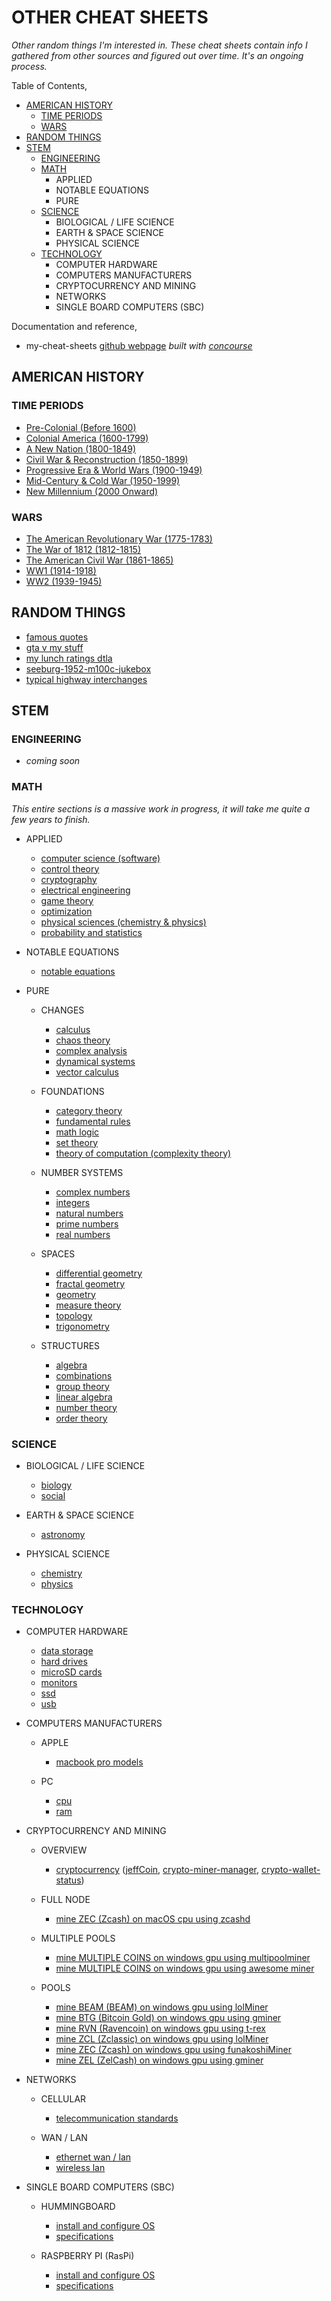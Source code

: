 # OTHER CHEAT SHEETS

_Other random things I'm interested in.
These cheat sheets contain info I gathered from other sources and
figured out over time. It's an ongoing process._

Table of Contents,

* [AMERICAN HISTORY](https://github.com/JeffDeCola/my-cheat-sheets/other-README.md#american-history)
  * [TIME PERIODS](https://github.com/JeffDeCola/my-cheat-sheets/other-README.md#time-periods)
  * [WARS](https://github.com/JeffDeCola/my-cheat-sheets/other-README.md#wars)
* [RANDOM THINGS](https://github.com/JeffDeCola/my-cheat-sheets/blob/master/other-README.md#random-things)
* [STEM](https://github.com/JeffDeCola/my-cheat-sheets/blob/master/other-README.md#stem)
  * [ENGINEERING](https://github.com/JeffDeCola/my-cheat-sheets/blob/master/other-README.md#engineering)
  * [MATH](https://github.com/JeffDeCola/my-cheat-sheets/blob/master/other-README.md#math)
    * APPLIED
    * NOTABLE EQUATIONS
    * PURE
  * [SCIENCE](https://github.com/JeffDeCola/my-cheat-sheets/blob/master/other-README.md#science)
    * BIOLOGICAL / LIFE SCIENCE
    * EARTH & SPACE SCIENCE
    * PHYSICAL SCIENCE
  * [TECHNOLOGY](https://github.com/JeffDeCola/my-cheat-sheets/blob/master/other-README.md#technology)
    * COMPUTER HARDWARE
    * COMPUTERS MANUFACTURERS
    * CRYPTOCURRENCY AND MINING
    * NETWORKS
    * SINGLE BOARD COMPUTERS (SBC)

Documentation and reference,

* my-cheat-sheets
 [github webpage](https://jeffdecola.github.io/my-cheat-sheets/)
 _built with
 [concourse](https://github.com/JeffDeCola/my-cheat-sheets/blob/master/ci-README.md)_

## AMERICAN HISTORY

### TIME PERIODS

* [Pre-Colonial (Before 1600)](https://github.com/JeffDeCola/my-cheat-sheets/tree/master/other/history/american/time-periods/pre-colonial-cheat-sheet)
* [Colonial America (1600-1799)](https://github.com/JeffDeCola/my-cheat-sheets/tree/master/other/history/american/time-periods/colonial-america-cheat-sheet)
* [A New Nation (1800-1849)](https://github.com/JeffDeCola/my-cheat-sheets/tree/master/other/history/american/time-periods/a-new-nation-cheat-sheet)
* [Civil War & Reconstruction (1850-1899)](https://github.com/JeffDeCola/my-cheat-sheets/tree/master/other/history/american/time-periods/civil-war-and-reconstruction-cheat-sheet)
* [Progressive Era & World Wars (1900-1949)](https://github.com/JeffDeCola/my-cheat-sheets/tree/master/other/history/american/time-periods/progressive-era-and-world-wars-cheat-sheet)
* [Mid-Century & Cold War (1950-1999)](https://github.com/JeffDeCola/my-cheat-sheets/tree/master/other/history/american/time-periods/mid-century-and-cold-war-cheat-sheet)
* [New Millennium (2000 Onward)](https://github.com/JeffDeCola/my-cheat-sheets/tree/master/other/history/american/time-periods/new-millennium-cheat-sheet)

### WARS

* [The American Revolutionary War (1775-1783)](https://github.com/JeffDeCola/my-cheat-sheets/tree/master/other/history/american/wars/the-american-revolutionary-war-cheat-sheet)
* [The War of 1812 (1812-1815)](https://github.com/JeffDeCola/my-cheat-sheets/tree/master/other/history/american/wars/the-war-of-1812-cheat-sheet)
* [The American Civil War (1861-1865)](https://github.com/JeffDeCola/my-cheat-sheets/tree/master/other/history/american/wars/the-american-civil-war-cheat-sheet)
* [WW1 (1914-1918)](https://github.com/JeffDeCola/my-cheat-sheets/tree/master/other/history/american/wars/ww1-cheat-sheet)
* [WW2 (1939-1945)](https://github.com/JeffDeCola/my-cheat-sheets/tree/master/other/history/american/wars/ww2-cheat-sheet)

## RANDOM THINGS

* [famous quotes](https://github.com/JeffDeCola/my-cheat-sheets/tree/master/other/random-things/famous-quotes-cheat-sheet)
* [gta v my stuff](https://github.com/JeffDeCola/my-cheat-sheets/tree/master/other/random-things/gta-v-my-stuff-cheat-sheet)
* [my lunch ratings dtla](https://github.com/JeffDeCola/my-cheat-sheets/tree/master/other/random-things/my-lunch-ratings-dtla-cheat-sheet)
* [seeburg-1952-m100c-jukebox](https://github.com/JeffDeCola/my-cheat-sheets/tree/master/other/random-things/seeburg-1952-m100c-jukebox-cheat-sheet)
* [typical highway interchanges](https://github.com/JeffDeCola/my-cheat-sheets/tree/master/other/random-things/typical-highway-interchanges-cheat-sheet)

## STEM

### ENGINEERING

* _coming soon_

### MATH

_This entire sections is a massive work in progress, it will take me
quite a few years to finish._

* APPLIED

  * [computer science (software)](https://github.com/JeffDeCola/my-cheat-sheets#software-cheat-sheets)
  * [control theory](https://github.com/JeffDeCola/my-cheat-sheets/tree/master/other/stem/math/applied/control-theory-cheat-sheet)
  * [cryptography](https://github.com/JeffDeCola/my-cheat-sheets/tree/master/other/stem/math/applied/cryptography-cheat-sheet)
  * [electrical engineering](https://github.com/JeffDeCola/my-cheat-sheets/tree/master/other/stem/math/applied/electrical-engineering-cheat-sheet)
  * [game theory](https://github.com/JeffDeCola/my-cheat-sheets/tree/master/other/stem/math/applied/game-theory-cheat-sheet)
  * [optimization](https://github.com/JeffDeCola/my-cheat-sheets/tree/master/other/stem/math/applied/optimization-cheat-sheet)
  * [physical sciences (chemistry & physics)](https://github.com/JeffDeCola/my-cheat-sheets#science)
  * [probability and statistics](https://github.com/JeffDeCola/my-cheat-sheets/tree/master/other/stem/math/applied/probability-and-statistics-cheat-sheet)

* NOTABLE EQUATIONS

  * [notable equations](https://github.com/JeffDeCola/my-cheat-sheets/tree/master/other/stem/math/notable-equations/notable-equations-cheat-sheet)

* PURE

  * CHANGES

    * [calculus](https://github.com/JeffDeCola/my-cheat-sheets/tree/master/other/stem/math/pure/changes/calculus-cheat-sheet)
    * [chaos theory](https://github.com/JeffDeCola/my-cheat-sheets/tree/master/other/stem/math/pure/changes/chaos-theory-cheat-sheet)
    * [complex analysis](https://github.com/JeffDeCola/my-cheat-sheets/tree/master/other/stem/math/pure/changes/complex-analysis-cheat-sheet)
    * [dynamical systems](https://github.com/JeffDeCola/my-cheat-sheets/tree/master/other/stem/math/pure/changes/dynamical-systems-cheat-sheet)
    * [vector calculus](https://github.com/JeffDeCola/my-cheat-sheets/tree/master/other/stem/math/pure/changes/vector-calculus-cheat-sheet)

  * FOUNDATIONS

    * [category theory](https://github.com/JeffDeCola/my-cheat-sheets/tree/master/other/stem/math/pure/foundations/category-theory-cheat-sheet)
    * [fundamental rules](https://github.com/JeffDeCola/my-cheat-sheets/tree/master/other/stem/math/pure/foundations/fundamental-rules-cheat-sheet)
    * [math logic](https://github.com/JeffDeCola/my-cheat-sheets/tree/master/other/stem/math/pure/foundations/math-logic-cheat-sheet)
    * [set theory](https://github.com/JeffDeCola/my-cheat-sheets/tree/master/other/stem/math/pure/foundations/set-theory-cheat-sheet)
    * [theory of computation (complexity theory)](https://github.com/JeffDeCola/my-cheat-sheets/tree/master/other/stem/math/pure/foundations/theory-of-computation-complexity-theory-cheat-sheet)

  * NUMBER SYSTEMS

    * [complex numbers](https://github.com/JeffDeCola/my-cheat-sheets/tree/master/other/stem/math/pure/number-systems/complex-numbers-cheat-sheet)
    * [integers](https://github.com/JeffDeCola/my-cheat-sheets/tree/master/other/stem/math/pure/number-systems/integers-cheat-sheet)
    * [natural numbers](https://github.com/JeffDeCola/my-cheat-sheets/tree/master/other/stem/math/pure/number-systems/natural-numbers-cheat-sheet)
    * [prime numbers](https://github.com/JeffDeCola/my-cheat-sheets/tree/master/other/stem/math/pure/number-systems/prime-numbers-cheat-sheet)
    * [real numbers](https://github.com/JeffDeCola/my-cheat-sheets/tree/master/other/stem/math/pure/number-systems/real-numbers-cheat-sheet)

  * SPACES

    * [differential geometry](https://github.com/JeffDeCola/my-cheat-sheets/tree/master/other/stem/math/pure/spaces/differential-geometry-cheat-sheet)
    * [fractal geometry](https://github.com/JeffDeCola/my-cheat-sheets/tree/master/other/stem/math/pure/spaces/fractal-geometry-cheat-sheet)
    * [geometry](https://github.com/JeffDeCola/my-cheat-sheets/tree/master/other/stem/math/pure/spaces/geometry-cheat-sheet)
    * [measure theory](https://github.com/JeffDeCola/my-cheat-sheets/tree/master/other/stem/math/pure/spaces/measure-theory-cheat-sheet)
    * [topology](https://github.com/JeffDeCola/my-cheat-sheets/tree/master/other/stem/math/pure/spaces/topology-cheat-sheet)
    * [trigonometry](https://github.com/JeffDeCola/my-cheat-sheets/tree/master/other/stem/math/pure/spaces/trigonometry-cheat-sheet)

  * STRUCTURES

    * [algebra](https://github.com/JeffDeCola/my-cheat-sheets/tree/master/other/stem/math/pure/structures/algebra-cheat-sheet)
    * [combinations](https://github.com/JeffDeCola/my-cheat-sheets/tree/master/other/stem/math/pure/structures/combinations-cheat-sheet)
    * [group theory](https://github.com/JeffDeCola/my-cheat-sheets/tree/master/other/stem/math/pure/structures/group-theory-cheat-sheet)
    * [linear algebra](https://github.com/JeffDeCola/my-cheat-sheets/tree/master/other/stem/math/pure/structures/linear-algebra-cheat-sheet)
    * [number theory](https://github.com/JeffDeCola/my-cheat-sheets/tree/master/other/stem/math/pure/structures/number-theory-cheat-sheet)
    * [order theory](https://github.com/JeffDeCola/my-cheat-sheets/tree/master/other/stem/math/pure/structures/order-theory-cheat-sheet)

### SCIENCE

* BIOLOGICAL / LIFE SCIENCE

  * [biology](https://github.com/JeffDeCola/my-cheat-sheets/tree/master/other/stem/science/biological-life-science/biology-cheat-sheet)
  * [social](https://github.com/JeffDeCola/my-cheat-sheets/tree/master/other/stem/science/biological-life-science/social-cheat-sheet)

* EARTH & SPACE SCIENCE

  * [astronomy](https://github.com/JeffDeCola/my-cheat-sheets/tree/master/other/stem/science/earth-and-space-science/astronomy-cheat-sheet)

* PHYSICAL SCIENCE

  * [chemistry](https://github.com/JeffDeCola/my-cheat-sheets/tree/master/other/stem/science/physical-science/chemistry-cheat-sheet)
  * [physics](https://github.com/JeffDeCola/my-cheat-sheets/tree/master/other/stem/science/physical-science/physics-cheat-sheet)

### TECHNOLOGY

* COMPUTER HARDWARE

  * [data storage](https://github.com/JeffDeCola/my-cheat-sheets/tree/master/other/stem/technology/computer-hardware/data-storage-cheat-sheet)
  * [hard drives](https://github.com/JeffDeCola/my-cheat-sheets/tree/master/other/stem/technology/computer-hardware/hard-drives-cheat-sheet)
  * [microSD cards](https://github.com/JeffDeCola/my-cheat-sheets/tree/master/other/stem/technology/computer-hardware/microSD-cards-cheat-sheet)
  * [monitors](https://github.com/JeffDeCola/my-cheat-sheets/tree/master/other/stem/technology/computer-hardware/monitors-cheat-sheet)
  * [ssd](https://github.com/JeffDeCola/my-cheat-sheets/tree/master/other/stem/technology/computer-hardware/ssd-cheat-sheet)
  * [usb](https://github.com/JeffDeCola/my-cheat-sheets/tree/master/other/stem/technology/computer-hardware/usb-cheat-sheet)

* COMPUTERS MANUFACTURERS

  * APPLE

    * [macbook pro models](https://github.com/JeffDeCola/my-cheat-sheets/tree/master/other/stem/computer-manufacturers/apple/macbook-pro-models-cheat-sheet)

  * PC

    * [cpu](https://github.com/JeffDeCola/my-cheat-sheets/tree/master/other/stem/computer-manufacturers/pc/cpu-cheat-sheet)
    * [ram](https://github.com/JeffDeCola/my-cheat-sheets/tree/master/other/stem/computer-manufacturers/pc/ram-cheat-sheet)

* CRYPTOCURRENCY AND MINING

  * OVERVIEW
    * [cryptocurrency](https://github.com/JeffDeCola/my-cheat-sheets/tree/master/other/stem/cryptocurrency-and-mining/overview/cryptocurrency-cheat-sheet)
      ([jeffCoin](https://github.com/JeffDeCola/jeffCoin),
      [crypto-miner-manager](https://github.com/JeffDeCola/crypto-miner-manager),
      [crypto-wallet-status](https://github.com/JeffDeCola/crypto-wallet-status))

  * FULL NODE

    * [mine ZEC (Zcash) on macOS cpu using zcashd](https://github.com/JeffDeCola/my-cheat-sheets/tree/master/other/stem/cryptocurrency-and-mining/full-node/mine-ZEC-macOS-cpu-zcashd-cheat-sheet)

  * MULTIPLE POOLS

    * [mine MULTIPLE COINS on windows gpu using multipoolminer](https://github.com/JeffDeCola/my-cheat-sheets/tree/master/other/stem/cryptocurrency-and-mining/multiple-pools/mine-MULTICOINS-windows-gpu-multipoolminer-cheat-sheet)
    * [mine MULTIPLE COINS on windows gpu using awesome miner](https://github.com/JeffDeCola/my-cheat-sheets/tree/master/other/stem/cryptocurrency-and-mining/multiple-pools/mine-MULTICOINS-windows-gpu-awesome-miner-cheat-sheet)

  * POOLS

    * [mine BEAM (BEAM) on windows gpu using lolMiner](https://github.com/JeffDeCola/my-cheat-sheets/tree/master/other/stem/cryptocurrenc7y-and-mining/pools/mine-BEAM-windows-gpu-lolMiner-cheat-sheet)
    * [mine BTG (Bitcoin Gold) on windows gpu using gminer](https://github.com/JeffDeCola/my-cheat-sheets/tree/master/other/stem/cryptocurrenc7y-and-mining/pools/mine-BTG-windows-gpu-gminer-cheat-sheet)
    * [mine RVN (Ravencoin) on windows gpu using t-rex](https://github.com/JeffDeCola/my-cheat-sheets/tree/master/other/stem/cryptocurrenc7y-and-mining/pools/mine-RVN-windows-gpu-t-rex-cheat-sheet)
    * [mine ZCL (Zclassic) on windows gpu using lolMiner](https://github.com/JeffDeCola/my-cheat-sheets/tree/master/other/stem/cryptocurrenc7y-and-mining/pools/mine-ZCL-windows-gpu-lolMiner-cheat-sheet)
    * [mine ZEC (Zcash) on windows gpu using funakoshiMiner](https://github.com/JeffDeCola/my-cheat-sheets/tree/master/other/stem/cryptocurrenc7y-and-mining/pools/mine-ZEC-windows-gpu-funakoshiMiner-cheat-sheet)
    * [mine ZEL (ZelCash) on windows gpu using gminer](https://github.com/JeffDeCola/my-cheat-sheets/tree/master/other/stem/cryptocurrenc7y-and-mining/pools/mine-ZEL-windows-gpu-gminer-cheat-sheet)

* NETWORKS

  * CELLULAR

    * [telecommunication standards](https://github.com/JeffDeCola/my-cheat-sheets/tree/master/other/stem/networks/cellular/telecommunication-standards-cheat-sheet)

  * WAN / LAN

    * [ethernet wan / lan](https://github.com/JeffDeCola/my-cheat-sheets/tree/master/other/stem/networks/wan-lan/ethernet-wan-lan-cheat-sheet)
    * [wireless lan](https://github.com/JeffDeCola/my-cheat-sheets/tree/master/other/stem/networks/wan-lan/wireless-lan-cheat-sheet)

* SINGLE BOARD COMPUTERS (SBC)

  * HUMMINGBOARD

    * [install and configure OS](https://github.com/JeffDeCola/my-cheat-sheets/tree/master/other/stem/single-board-computers/hummingboard/install-and-configure-os-cheat-sheet)
    * [specifications](https://github.com/JeffDeCola/my-cheat-sheets/tree/master/other/stem/single-board-computers/hummingboard/specifications-cheat-sheet)

  * RASPBERRY PI (RasPi)

    * [install and configure OS](https://github.com/JeffDeCola/my-cheat-sheets/tree/master/other/stem/single-board-computers/raspberry-pi/install-and-configure-os-cheat-sheet)
    * [specifications](https://github.com/JeffDeCola/my-cheat-sheets/tree/master/other/stem/single-board-computers/raspberry-pi/specifications-cheat-sheet)
